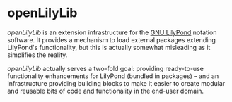 # openLilyLib

*openLilyLib* is an extension infrastructure for the
[GNU LilyPond](http://lilypond.org) notation software. It provides a mechanism
to load external packages extending LilyPond's functionality, but this is
actually somewhat misleading as it simplifies the reality.

*openLilyLib* actually serves a two-fold goal: providing ready-to-use
functionality enhancements for LilyPond (bundled in packages) &ndash; and an
infrastructure providing building blocks to make it easier to create modular and
reusable bits of code and functionality in the end-user domain.
